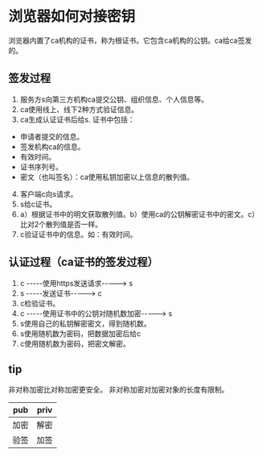# 浏览器如何对接密钥

浏览器内置了ca机构的证书，称为根证书。它包含ca机构的公钥。ca给ca签发的。

## 签发过程

1. 服务方s向第三方机构ca提交公钥、组织信息、个人信息等。
2. ca使用线上、线下2种方式验证信息。
3. ca生成认证证书后给s.
证书中包括：
- 申请者提交的信息。
- 签发机构ca的信息。
- 有效时间。
- 证书序列号。
- 密文（也叫签名）：ca使用私钥加密以上信息的散列值。
4. 客户端c向s请求。
5. s给c证书。
6. a）根据证书中的明文获取散列值。b）使用ca的公钥解密证书中的密文。c）比对2个散列值是否一样。
7. c验证证书中的信息。如：有效时间。

## 认证过程（ca证书的签发过程）

1. c -----使用https发送请求-----> s
2. s -----发送证书-----> c
3. c检验证书。
4. c -----使用证书中的公钥对随机数加密-----> s
5. s使用自己的私钥解密密文，得到随机数。
6. s使用随机数为密码，把数据加密后给c
7. c使用随机数为密码，把密文解密。

## tip

非对称加密比对称加密更安全。
非对称加密对加密对象的长度有限制。

|pub|priv|
|-|-|
|加密|解密|
|验签|加签|
